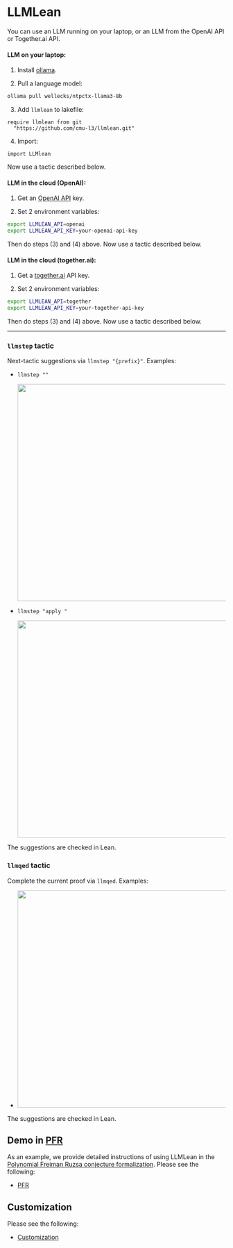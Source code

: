 # LLMLean
You can use an LLM running on your laptop, or an LLM from the OpenAI API or Together.ai API.
#### LLM on your laptop:
1. Install [ollama](https://ollama.com/).

2. Pull a language model:
```bash
ollama pull wellecks/ntpctx-llama3-8b
```

3. Add `llmlean` to lakefile:
```lean
require llmlean from git
  "https://github.com/cmu-l3/llmlean.git"
```

4. Import:
```lean
import LLMlean
```
Now use a tactic described below.

#### LLM in the cloud (OpenAI):

1. Get an [OpenAI API](https://openai.com/index/openai-api/) key.

2. Set 2 environment variables:

```bash
export LLMLEAN_API=openai
export LLMLEAN_API_KEY=your-openai-api-key
```

Then do steps (3) and (4) above. Now use a tactic described below.

#### LLM in the cloud (together.ai):

1. Get a [together.ai](https://www.together.ai/) API key.

2. Set 2 environment variables:

```bash
export LLMLEAN_API=together
export LLMLEAN_API_KEY=your-together-api-key
```

Then do steps (3) and (4) above. Now use a tactic described below.

----
### `llmstep` tactic
Next-tactic suggestions via `llmstep "{prefix}"`. Examples:

- `llmstep ""`

  <img src="img/llmstep_empty.png" style="width:500px">

- `llmstep "apply "`

  <img src="img/llmstep_apply.png" style="width:500px">

The suggestions are checked in Lean.

### `llmqed` tactic
Complete the current proof via `llmqed`. Examples:

- <img src="img/llmqed_example.png" style="width:500px">


The suggestions are checked in Lean.



## Demo in [PFR](https://github.com/teorth/pfr)

As an example, we provide detailed instructions of using LLMLean in the [Polynomial Freiman Ruzsa conjecture formalization](https://github.com/teorth/pfr). Please see the following:
- [PFR](docs/pfr.md)


## Customization

Please see the following:
- [Customization](docs/customization.md)